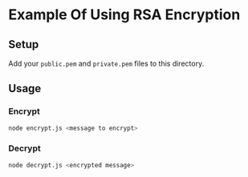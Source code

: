 # Example Of Using RSA Encryption

## Setup

Add your `public.pem` and `private.pem` files to this directory.

## Usage

### Encrypt

```bash
node encrypt.js <message to encrypt>
```

### Decrypt

```bash
node decrypt.js <encrypted message>
```
